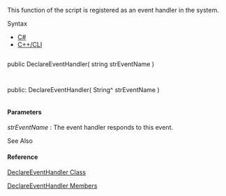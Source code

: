 This function of the script is registered as an event handler in the system.

Syntax

* [C#](#i-syntax-CS)
* [C++/CLI](#i-syntax-CPP2005)

```
```
public DeclareEventHandler( 
   string strEventName
)
```
```

```
```
public:
DeclareEventHandler( 
   String^ strEventName
)
```
```

#### Parameters

*strEventName*
:   The event handler responds to this event.



See Also

#### Reference

[DeclareEventHandler Class](Eplan.EplApi.AFu~Eplan.EplApi.Scripting.DeclareEventHandler.html)
  
[DeclareEventHandler Members](Eplan.EplApi.AFu~Eplan.EplApi.Scripting.DeclareEventHandler_members.html)